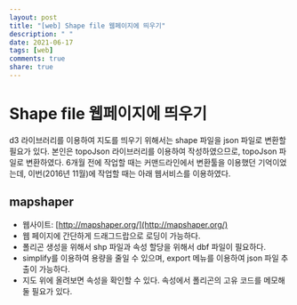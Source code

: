 ```yaml
---
layout: post
title: "[web] Shape file 웹페이지에 띄우기"
description: " "
date: 2021-06-17
tags: [web]
comments: true
share: true
---
```



# Shape file 웹페이지에 띄우기

d3 라이브러리를 이용하여 지도를 띄우기 위해서는 shape 파일을 json 파일로 변환할 필요가 있다.
본인은 topoJson 라이브러리를 이용하여 작성하였으므로, topoJson 파일로 변환하였다.
6개월 전에 작업할 때는 커맨드라인에서 변환툴을 이용했던 기억이었는데, 이번(2016년 11월)에 작업할 때는 아래 웹서비스를 이용하였다.

## mapshaper

- 웹사이트: [http://mapshaper.org/](http://mapshaper.org/)
- 웹 페이지에 간단하게 드래그드랍으로 로딩이 가능하다.
- 폴리곤 생성을 위해서 shp 파일과 속성 할당을 위해서 dbf 파일이 필요하다.
- simplify를 이용하여 용량을 줄일 수 있으며, export 메뉴를 이용하여 json 파일 추출이 가능하다.
- 지도 위에 올려보면 속성을 확인할 수 있다. 속성에서 폴리곤의 고유 코드를 메모해 둘 필요가 있다.
